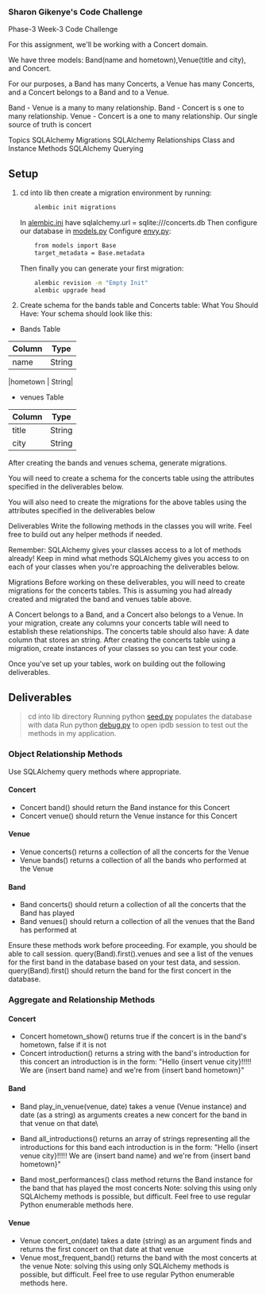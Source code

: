 ### Sharon Gikenye's Code Challenge
Phase-3 Week-3 Code Challenge

For this assignment, we'll be working with a Concert domain.

We have three models: Band(name and hometown),Venue(title and city), and Concert.

For our purposes, a Band has many Concerts, a Venue has many Concerts, 
and a Concert belongs to a Band and to a Venue.

Band - Venue is a many to many relationship.
Band - Concert is s one to many relationship.
Venue - Concert is a one to many relationship.
Our single source of truth is concert

Topics
SQLAlchemy Migrations
SQLAlchemy Relationships
Class and Instance Methods
SQLAlchemy Querying
 
## Setup
1. cd into lib then create a migration environment by running:
    ``` bash
        alembic init migrations
    ```
    In [alembic.ini](./lib/alembic.ini) have sqlalchemy.url = sqlite:///concerts.db
    Then configure our database in [models.py](./lib/models.py)
    Configure [envy.py](./lib/migrations/env.py):
    ``` bash
        from models import Base
        target_metadata = Base.metadata
    ```
    Then finally you can generate your first migration:
    ``` bash
        alembic revision -m "Empty Init"
        alembic upgrade head
    ```
2. Create schema for the bands table and Concerts table:
   What You Should Have:
   Your schema should look like this:
 

* Bands Table

| Column | Type |
|-----|----|
|name| String|

|hometown | String|

* venues Table

| Column | Type |
|--------|-------|
| title | String |
| city | String |

After creating the bands and venues schema, generate migrations.

You will need to create a schema for the concerts table using the attributes specified in the deliverables below. 

You will also need to create the migrations for the above tables using the attributes specified in the deliverables below

Deliverables
Write the following methods in the classes you will write. Feel free to build out any helper methods if needed.

Remember: SQLAlchemy gives your classes access to a lot of methods already! Keep in mind what methods SQLAlchemy gives you access to on each of your classes when you're approaching the deliverables below.

Migrations
Before working on these deliverables, you will need to create migrations for the concerts  tables. This is assuming you had already created and migrated the band and venues table above.

A Concert belongs to a Band, and a Concert also belongs to a Venue. In your migration, create any columns your concerts table will need to establish these relationships.
The concerts table should also have:
A date column that stores an string.
After creating the concerts table using a migration, create instances of your classes so you can test your code.

Once you've set up your tables, work on building out the following deliverables.

## Deliverables
> cd into lib directory
> Running python [seed.py](./lib/seed.py) populates the database with data
> Run python [debug.py](./lib/debug.py) to open ipdb session to test out the methods in my application.

### Object Relationship Methods
Use SQLAlchemy query methods where appropriate.

#### Concert
* Concert band()
should return the Band instance for this Concert
* Concert venue()
should return the Venue instance for this Concert

#### Venue
* Venue concerts()
returns a collection of all the concerts for the Venue
* Venue bands()
returns a collection of all the bands who performed at the Venue

#### Band
* Band concerts()
should return a collection of all the concerts that the Band has played
* Band venues()
should return a collection of all the venues that the Band has performed at
 

Ensure these methods work before proceeding. For example, you should be able to call session. query(Band).first().venues and see a list of the venues for the first band in the database based on your test data, and session. query(Band).first() should return the band for the first concert in the database.

### Aggregate and Relationship Methods
#### Concert
* Concert hometown_show()
returns true if the concert is in the band's hometown, false if it is not
* Concert introduction()
returns a string with the band's introduction for this concert
an introduction is in the form:
"Hello {insert venue city}!!!!! We are {insert band name} and we're from {insert band hometown}"

#### Band
* Band play_in_venue(venue, date)
takes a venue (Venue instance) and date (as a string) as arguments
creates a new concert for the band in that venue on that date\
* Band all_introductions()
returns an array of strings representing all the introductions for this band
each introduction is in the form:
"Hello {insert venue city}!!!!! We are {insert band name} and we're from {insert band hometown}"

* Band most_performances() class method
returns the Band instance for the band that has played the most concerts
Note: solving this using only SQLAlchemy methods is possible, but difficult. Feel free to use regular Python enumerable methods here.

#### Venue
* Venue concert_on(date)
takes a date (string) as an argument
finds and returns the first concert on that date at that venue
* Venue most_frequent_band()
returns the band with the most concerts at the venue
Note: solving this using only SQLAlchemy methods is possible, but difficult. Feel free to use regular Python enumerable methods here.



